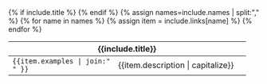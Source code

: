 <table>
  {% if include.title %}
  <thead>
    <tr>
      <th colspan="3" scope="col">{{include.title}}</th>
    </tr>
  </thead>
  {% endif %}
  <tbody>
{% assign names=include.names | split:"," %}
{% for name in names %}
{% assign item = include.links[name] %}
    <tr>
      <td><code>{{item.examples | join:"</code><br><code>" }}</code></td>
      <td>{{item.description | capitalize}}</td>
      <td><a class="btn rounded-0 border-0" href="{{item.url}}" target="{{include.target}}"><i class="fas fa-external-link-alt"></i></a></td>
    </tr>
{% endfor %}
  </tbody>
</table>